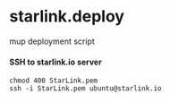# starlink.deploy
mup deployment script

#### SSH to starlink.io server
    chmod 400 StarLink.pem
    ssh -i StarLink.pem ubuntu@starlink.io
